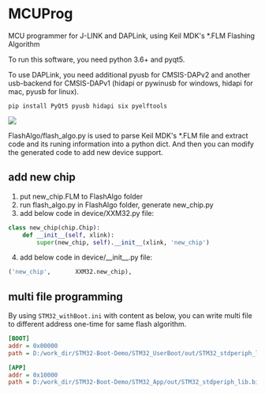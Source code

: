 # MCUProg
MCU programmer for J-LINK and DAPLink, using Keil MDK's \*.FLM Flashing Algorithm

To run this software, you need python 3.6+ and pyqt5.

To use DAPLink, you need additional pyusb for CMSIS-DAPv2 and another usb-backend for CMSIS-DAPv1 (hidapi or pywinusb for windows, hidapi for mac, pyusb for linux).

``` shell
pip install PyQt5 pyusb hidapi six pyelftools
```

![](./%E6%88%AA%E5%9B%BE.jpg)

FlashAlgo/flash_algo.py is used to parse Keil MDK's \*.FLM file and extract code and its runing information into a python dict. And then you can modify the generated code to add new device support.


## add new chip
1. put new_chip.FLM to FlashAlgo folder
2. run flash_algo.py in FlashAlgo folder, generate new_chip.py
3. add below code in device/XXM32.py file:
``` python
class new_chip(chip.Chip):
    def __init__(self, xlink):
        super(new_chip, self).__init__(xlink, 'new_chip')
```
4. add below code in device/\_\_init__.py file:
``` python
('new_chip',       XXM32.new_chip),
```


## multi file programming
By using `STM32_withBoot.ini` with content as below, you can write multi file to different address one-time for same flash algorithm.
``` ini
[BOOT]
addr = 0x00000
path = D:/work_dir/STM32-Boot-Demo/STM32_UserBoot/out/STM32_stdperiph_lib.hex

[APP]
addr = 0x10000
path = D:/work_dir/STM32-Boot-Demo/STM32_App/out/STM32_stdperiph_lib.bin
```

